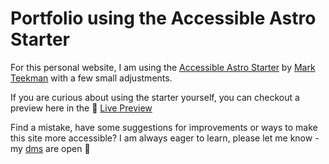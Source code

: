 # Portfolio using the Accessible Astro Starter

For this personal website, I am using the [Accessible Astro Starter](https://github.com/markteekman/accessible-astro-starter) by [Mark Teekman](https://github.com/markteekman) with a few small adjustments. 

If you are curious about using the starter yourself, you can checkout a preview here in the 
🚀 [Live Preview](https://accessible-astro.netlify.app/)

Find a mistake, have some suggestions for improvements or ways to make this site more accessible? I am always eager to learn, please let me know - my [dms](https://twitter.com/JsfnSchfr) are open 🤗